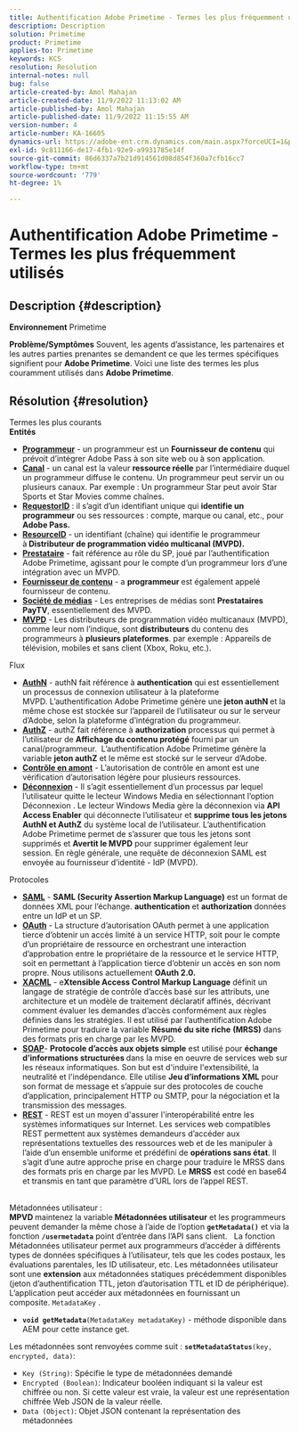 ```yaml
---
title: Authentification Adobe Primetime - Termes les plus fréquemment utilisés
description: Description
solution: Primetime
product: Primetime
applies-to: Primetime
keywords: KCS
resolution: Resolution
internal-notes: null
bug: false
article-created-by: Amol Mahajan
article-created-date: 11/9/2022 11:13:02 AM
article-published-by: Amol Mahajan
article-published-date: 11/9/2022 11:15:55 AM
version-number: 4
article-number: KA-16605
dynamics-url: https://adobe-ent.crm.dynamics.com/main.aspx?forceUCI=1&pagetype=entityrecord&etn=knowledgearticle&id=4f62ba74-1f60-ed11-9561-6045bd006268
exl-id: 9c811166-de17-4fb1-92e9-a9931785e14f
source-git-commit: 86d6337a7b21d914561d08d854f360a7cfb16cc7
workflow-type: tm+mt
source-wordcount: '779'
ht-degree: 1%

---
```


# Authentification Adobe Primetime - Termes les plus fréquemment utilisés

## Description {#description}

<b>Environnement</b>
Primetime


<b>Problème/Symptômes</b>
Souvent, les agents d’assistance, les partenaires et les autres parties prenantes se demandent ce que les termes spécifiques signifient pour <b>Adobe Primetime</b>. Voici une liste des termes les plus couramment utilisés dans <b>Adobe Primetime</b>.


## Résolution {#resolution}

Termes les plus courants<br>
<b>Entités</b>

- <u><b>Programmeur</b></u> - un programmeur est un <b>Fournisseur de contenu</b> qui prévoit d’intégrer Adobe Pass à son site web ou à son application.
- <u><b>Canal</b></u> - un canal est la valeur <b>ressource réelle</b> par l’intermédiaire duquel un programmeur diffuse le contenu. Un programmeur peut servir un ou plusieurs canaux. Par exemple : Un programmeur Star peut avoir Star Sports et Star Movies comme chaînes.
- <u><b>RequestorID</b></u> : il s’agit d’un identifiant unique qui <b>identifie un programmeur</b> ou ses ressources : compte, marque ou canal, etc., pour<b> Adobe Pass. </b>
- <u><b>ResourceID</b></u> - un identifiant (chaîne) qui identifie le programmeur à<b> Distributeur de programmation vidéo multicanal (MVPD). </b>
- <u><b>Prestataire</b></u> - fait référence au rôle du SP, joué par l’authentification Adobe Primetime, agissant pour le compte d’un programmeur lors d’une intégration avec un MVPD.
- <u><b>Fournisseur de contenu</b></u> - a <b>programmeur </b>est également appelé fournisseur de contenu.
- <u><b>Société de médias</b></u> - Les entreprises de médias sont <b>Prestataires PayTV</b>, essentiellement des MVPD.
- <u><b>MVPD</b></u> - Les distributeurs de programmation vidéo multicanaux (MVPD), comme leur nom l’indique, sont <b>distributeurs</b> du contenu des programmeurs à <b>plusieurs plateformes</b>. par exemple : Appareils de télévision, mobiles et sans client (Xbox, Roku, etc.).

Flux
- <u><b>AuthN</b></u> - authN fait référence à <b>authentication</b> qui est essentiellement un processus de connexion utilisateur à la plateforme MVPD. L’authentification Adobe Primetime génère une <b>jeton authN </b>et la même chose est stockée sur l’appareil de l’utilisateur ou sur le serveur d’Adobe, selon la plateforme d’intégration du programmeur.
- <u><b>AuthZ</b></u> - authZ fait référence à <b>authorization</b> processus qui permet à l’utilisateur de <b>Affichage du contenu protégé</b> fourni par un canal/programmeur.  L’authentification Adobe Primetime génère la variable <b>jeton authZ</b> et le même est stocké sur le serveur d’Adobe.
- <u><b>Contrôle en amont</b></u> - L’autorisation de contrôle en amont est une vérification d’autorisation légère pour plusieurs ressources.
- <u><b>Déconnexion</b></u> - Il s’agit essentiellement d’un processus par lequel l’utilisateur quitte le lecteur Windows Media en sélectionnant l’option Déconnexion . Le lecteur Windows Media gère la déconnexion via <b>API Access Enabler</b> qui déconnecte l’utilisateur et <b>supprime tous les jetons AuthN et AuthZ</b> du système local de l’utilisateur. L’authentification Adobe Primetime permet de s’assurer que tous les jetons sont supprimés et <b>Avertit le MVPD</b> pour supprimer également leur session. En règle générale, une requête de déconnexion SAML est envoyée au fournisseur d’identité - IdP (MVPD).



Protocoles
- <b><u>SAML</u></b> - <b>SAML (Security Assertion Markup Language)</b> est un format de données XML pour l’échange. <b>authentication</b> et <b>authorization</b> données entre un IdP et un SP.
- <u><b>OAuth</b></u> - La structure d’autorisation OAuth permet à une application tierce d’obtenir un accès limité à un service HTTP, soit pour le compte d’un propriétaire de ressource en orchestrant une interaction d’approbation entre le propriétaire de la ressource et le service HTTP, soit en permettant à l’application tierce d’obtenir un accès en son nom propre. Nous utilisons actuellement <b>OAuth 2.0.</b>
- <b><u>XACML</u></b> - e<b>Xtensible Access Control Markup Language</b> définit un langage de stratégie de contrôle d’accès basé sur les attributs, une architecture et un modèle de traitement déclaratif affinés, décrivant comment évaluer les demandes d’accès conformément aux règles définies dans les stratégies. Il est utilisé par l’authentification Adobe Primetime pour traduire la variable <b>Résumé du site riche</b> <b>(MRSS)</b> dans des formats pris en charge par les MVPD.
- <b><u>SOAP</u></b>- <b>Protocole d’accès aux objets simple</b> est utilisé pour <b>échange d’informations structurées </b>dans la mise en oeuvre de services web sur les réseaux informatiques. Son but est d&#39;induire l&#39;extensibilité, la neutralité et l&#39;indépendance. Elle utilise <b>Jeu d’informations XML</b> pour son format de message et s’appuie sur des protocoles de couche d’application, principalement HTTP ou SMTP, pour la négociation et la transmission des messages.
- <u><b>REST</b></u> - REST est un moyen d&#39;assurer l&#39;interopérabilité entre les systèmes informatiques sur Internet. Les services web compatibles REST permettent aux systèmes demandeurs d’accéder aux représentations textuelles des ressources web et de les manipuler à l’aide d’un ensemble uniforme et prédéfini de <b>opérations sans état</b>. Il s’agit d’une autre approche prise en charge pour traduire le MRSS dans des formats pris en charge par les MVPD. Le <b>MRSS</b> est codé en base64 et transmis en tant que paramètre d’URL lors de l’appel REST.

<br>Métadonnées utilisateur :<br>
<b>MPVD </b>maintenez la variable<b> Métadonnées utilisateur</b> et les programmeurs peuvent demander la même chose à l’aide de l’option <b>`getMetadata()`</b> et via la fonction <b>`/usermetadata`</b> point d’entrée dans l’API sans client.
 
La fonction Métadonnées utilisateur permet aux programmeurs d’accéder à différents types de données spécifiques à l’utilisateur, tels que les codes postaux, les évaluations parentales, les ID utilisateur, etc. Les métadonnées utilisateur sont une <b>extension</b> aux métadonnées statiques précédemment disponibles (jeton d’authentification TTL, jeton d’autorisation TTL et ID de périphérique). L’application peut accéder aux métadonnées en fournissant un composite. `MetadataKey` .

- <b>`void getMetadata`</b>`(MetadataKey metadataKey)` - méthode disponible dans AEM pour cette instance get.


Les métadonnées sont renvoyées comme suit : <b>`setMetadataStatus`</b>`(key, encrypted, data)`:

- `Key (String)`: Spécifie le type de métadonnées demandé
- `Encrypted (Boolean)`: Indicateur booléen indiquant si la valeur est chiffrée ou non. Si cette valeur est vraie, la valeur est une représentation chiffrée Web JSON de la valeur réelle.
- `Data (Object)`: Objet JSON contenant la représentation des métadonnées
